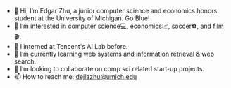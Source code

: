 - 👋 Hi, I’m Edgar Zhu, a junior computer science and economics honors student at the University of Michigan. Go Blue!
- 👀 I’m interested in computer science💻, economics📈, soccer⚽️, and film🎬.
- 🌱 I interned at Tencent's AI Lab before.
- 📑 I’m currently learning web systems and information retrieval & web search.
- 💞️ I’m looking to collaborate on comp sci related start-up projects.
- 📫 How to reach me: dejiazhu@umich.edu

<!---
Edgarzhu7/Edgarzhu7 is a ✨ special ✨ repository because its `README.md` (this file) appears on your GitHub profile.
You can click the Preview link to take a look at your changes.
--->
